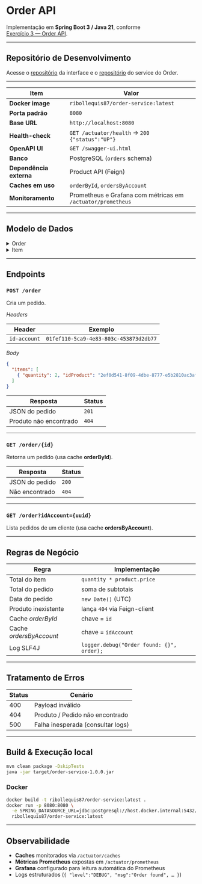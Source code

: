 # Order API

Implementação em **Spring Boot 3 / Java 21**, conforme  
[Exercício 3 — Order API](https://insper.github.io/platform/exercises/exercise3/).

---

## Repositório de Desenvolvimento

Acesse o [repositório](https://github.com/gustavoribolla/api.order) da interface e o [repositório](https://github.com/gustavoribolla/api.order_service) do service do Order.

---

| Item                           | Valor                                                   |
|--------------------------------|---------------------------------------------------------|
| **Docker image**               | `ribollequis87/order-service:latest`                   |
| **Porta padrão**               | `8080`                                                  |
| **Base URL**                   | `http://localhost:8080`                                 |
| **Health-check**               | `GET /actuator/health` → `200 {"status":"UP"}`          |
| **OpenAPI UI**                 | `GET /swagger-ui.html`                                  |
| **Banco**                      | PostgreSQL (`orders` schema)                            |
| **Dependência externa**        | Product API (Feign)                                     |
| **Caches em uso**              | `orderById`, `ordersByAccount`                          |
| **Monitoramento**              | Prometheus e Grafana com métricas em `/actuator/prometheus` |

---

## Modelo de Dados

<details>
<summary>Order</summary>

```json
{
  "id"        : "29e56935-7b0f-4faf-8927-1afcdf792da3",
  "date"      : "2025-06-02T12:34:56Z",
  "total"     : 1799.80,
  "idAccount" : "01fef110-5ca9-4e83-803c-453873d2db77",
  "items"     : [ /* Item[] */ ]
}
````

</details>

<details>
<summary>Item</summary>

```json
{
  "id"       : "b4edd732-a318-47b4-9f6d-9fc5c078bf76",
  "quantity" : 2,
  "total"    : 899.90,
  "product"  : {
    "id"   : "2ef0d541-8f09-4dbe-8777-e5b2810ac3af",
    "name" : "Headset Gamer",
    "price": 449.95
  }
}
```

</details>

---

## Endpoints

### `POST /order`

Cria um pedido.

*Headers*

| Header       | Exemplo                                |
| ------------ | -------------------------------------- |
| `id-account` | `01fef110-5ca9-4e83-803c-453873d2db77` |

*Body*

```json
{
  "items": [
    { "quantity": 2, "idProduct": "2ef0d541-8f09-4dbe-8777-e5b2810ac3af" }
  ]
}
```

| Resposta               | Status |
| ---------------------- | ------ |
| JSON do pedido         | `201`  |
| Produto não encontrado | `404`  |

---

### `GET /order/{id}`

Retorna um pedido (usa cache **orderById**).

| Resposta       | Status |
| -------------- | ------ |
| JSON do pedido | `200`  |
| Não encontrado | `404`  |

---

### `GET /order?idAccount={uuid}`

Lista pedidos de um cliente (usa cache **ordersByAccount**).

---

## Regras de Negócio

| Regra                   | Implementação                             |
| ----------------------- | ----------------------------------------- |
| Total do item           | `quantity * product.price`                |
| Total do pedido         | soma de subtotais                         |
| Data do pedido          | `new Date()` (UTC)                        |
| Produto inexistente     | lança `404` via Feign-client              |
| Cache *orderById*       | chave = `id`                              |
| Cache *ordersByAccount* | chave = `idAccount`                       |
| Log SLF4J               | `logger.debug("Order found: {}", order);` |

---

## Tratamento de Erros

| Status | Cenário                           |
| ------ | --------------------------------- |
| 400    | Payload inválido                  |
| 404    | Produto / Pedido não encontrado   |
| 500    | Falha inesperada (consultar logs) |

---

## Build & Execução local

```bash
mvn clean package -DskipTests
java -jar target/order-service-1.0.0.jar
```

### Docker

```bash
docker build -t ribollequis87/order-service:latest .
docker run -p 8080:8080 \
  -e SPRING_DATASOURCE_URL=jdbc:postgresql://host.docker.internal:5432/store \
  ribollequis87/order-service:latest
```

---

## Observabilidade

* **Caches** monitorados via `/actuator/caches`
* **Métricas Prometheus** expostas em `/actuator/prometheus`
* **Grafana** configurado para leitura automática do Prometheus
* Logs estruturados (`{ "level":"DEBUG", "msg":"Order found", … }`)
